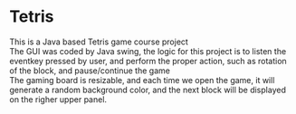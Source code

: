 # Tetris
This is a Java based Tetris game course project
<br>
The GUI was coded by Java swing, the logic for this project is to listen the eventkey pressed by user, and perform the proper action, such as rotation of the block, and pause/continue the game
<br>
The gaming board is resizable, and each time we open the game, it will generate a random background color, and the next block will be displayed on the righer upper panel.
